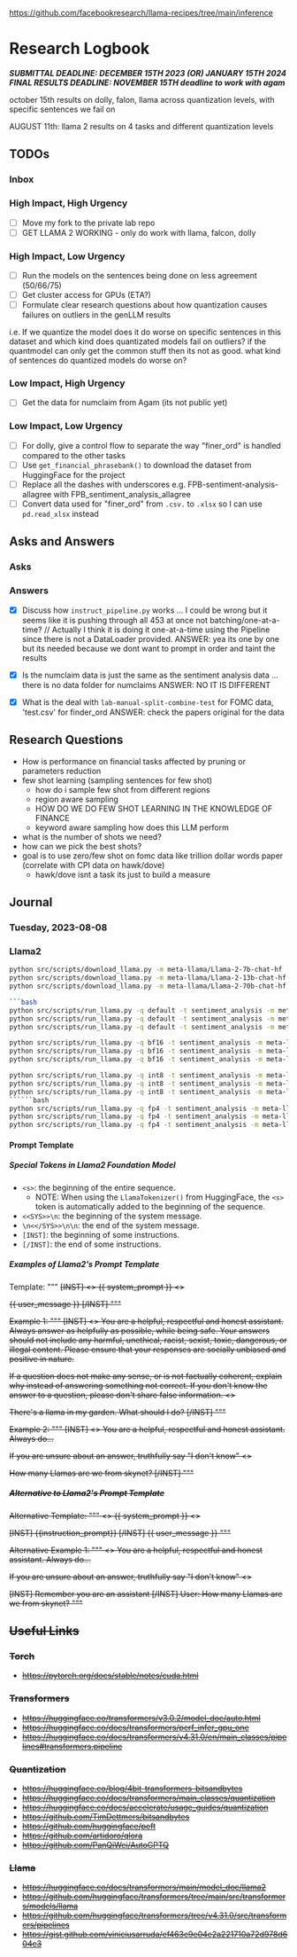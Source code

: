 https://github.com/facebookresearch/llama-recipes/tree/main/inference

# Research Logbook
***SUBMITTAL DEADLINE: DECEMBER 15TH 2023 (OR) JANUARY 15TH 2024***
***FINAL RESULTS DEADLINE: NOVEMBER 15TH deadline to work with agam***

october 15th results on dolly, falon, llama across quantization levels, with specific sentences we fail on

AUGUST 11th: llama 2 results on 4 tasks and different quantization levels

## TODOs

### Inbox

### High Impact, High Urgency
* [ ] Move my fork to the private lab repo
* [ ] GET LLAMA 2 WORKING - only do work with llama, falcon, dolly

### High Impact, Low Urgency
* [ ] Run the models on the sentences being done on less agreement (50/66/75)
* [ ] Get cluster access for GPUs (ETA?)
* [ ] Formulate clear research questions about how quantization causes failures on outliers in the genLLM results

i.e. If we quantize the model does it do worse on specific sentences in this dataset and which kind does quantizated models fail on outliers? if the quantmodel can only get the common stuff then its not as good. what kind of sentences do quantized models do worse on?

### Low Impact, High Urgency
* [ ] Get the data for numclaim from Agam (its not public yet)

### Low Impact, Low Urgency
* [ ] For dolly, give a control flow to separate the way "finer_ord" is handled compared to the other tasks
* [ ] Use `get_financial_phrasebank()` to download the dataset from HuggingFace for the project
* [ ] Replace all the dashes with underscores e.g. FPB-sentiment-analysis-allagree with FPB_sentiment_analysis_allagree
* [ ] Convert data used for "finer_ord" from `.csv.` to `.xlsx` so I can use `pd.read_xlsx` instead

## Asks and Answers

### Asks

### Answers
* [X] Discuss how `instruct_pipeline.py` works ... I could be wrong but it seems like it is pushing through all 453 at once not batching/one-at-a-time? // Actually I think it is doing it one-at-a-time using the Pipeline since there is not a DataLoader provided.
ANSWER: yea its one by one but its needed because we dont want to prompt in order and taint the results

* [X] Is the numclaim data is just the same as the sentiment analysis data ... there is no data folder for numclaims
ANSWER: NO IT IS DIFFERENT

* [X] What is the deal with `lab-manual-split-combine-test` for FOMC data, 'test.csv' for finder_ord
ANSWER: check the papers original for the data

  
## Research Questions

- How is performance on financial tasks affected by pruning or parameters reduction
- few shot learning (sampling sentences for few shot)
  - how do i sample few shot from different regions
  - region aware sampling
  - HOW DO WE DO FEW SHOT LEARNING IN THE KNOWLEDGE OF FINANCE
  - keyword aware sampling how does this LLM perform
- what is the number of shots we need?
- how can we pick the best shots?
- goal is to use zero/few shot on fomc data like trillion dollar words paper (correlate with CPI data on hawk/dove)
  - hawk/dove isnt a task its just to build a measure


## Journal

### Tuesday, 2023-08-08

### Llama2
```bash
python src/scripts/download_llama.py -m meta-llama/Llama-2-7b-chat-hf -hf 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 ; \
python src/scripts/download_llama.py -m meta-llama/Llama-2-13b-chat-hf -hf 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 ; \
python src/scripts/download_llama.py -m meta-llama/Llama-2-70b-chat-hf -hf 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

```bash
python src/scripts/run_llama.py -q default -t sentiment_analysis -m meta-llama/Llama-2-7b-chat-hf -hf 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 ; \
python src/scripts/run_llama.py -q default -t sentiment_analysis -m meta-llama/Llama-2-13b-chat-hf -hf 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 ; \
python src/scripts/run_llama.py -q default -t sentiment_analysis -m meta-llama/Llama-2-70b-chat-hf -hf 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
```
```bash
python src/scripts/run_llama.py -q bf16 -t sentiment_analysis -m meta-llama/Llama-2-7b-chat-hf -hf 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 ; \
python src/scripts/run_llama.py -q bf16 -t sentiment_analysis -m meta-llama/Llama-2-13b-chat-hf -hf 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 ; \
python src/scripts/run_llama.py -q bf16 -t sentiment_analysis -m meta-llama/Llama-2-70b-chat-hf -hf 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
```
```bash
python src/scripts/run_llama.py -q int8 -t sentiment_analysis -m meta-llama/Llama-2-7b-chat-hf -hf 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 ; \
python src/scripts/run_llama.py -q int8 -t sentiment_analysis -m meta-llama/Llama-2-13b-chat-hf -hf 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 ; \
python src/scripts/run_llama.py -q int8 -t sentiment_analysis -m meta-llama/Llama-2-70b-chat-hf -hf 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
``````bash
python src/scripts/run_llama.py -q fp4 -t sentiment_analysis -m meta-llama/Llama-2-7b-chat-hf -hf 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 ; \
python src/scripts/run_llama.py -q fp4 -t sentiment_analysis -m meta-llama/Llama-2-13b-chat-hf -hf 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 ; \
python src/scripts/run_llama.py -q fp4 -t sentiment_analysis -m meta-llama/Llama-2-70b-chat-hf -hf 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
```
#### Prompt Template

##### Special Tokens in Llama2 Foundation Model
- `<s>`: the beginning of the entire sequence.
  - NOTE: When using the `LlamaTokenizer()` from HuggingFace, the `<s>` token is automatically added to the beginning of the sequence.
- `<<SYS>>\n`: the beginning of the system message.
- `\n<</SYS>>\n\n`: the end of the system message.
- `[INST]`: the beginning of some instructions.
- `[/INST]`: the end of some instructions.

##### Examples of Llama2's Prompt Template

Template:
"""
<s>[INST] <<SYS>>
{{ system_prompt }}
<</SYS>>

{{ user_message }} [/INST]
"""

Example 1:
"""
<s>[INST] <<SYS>>
You are a helpful, respectful and honest assistant. Always answer as helpfully as possible, while being safe.  Your answers should not include any harmful, unethical, racist, sexist, toxic, dangerous, or illegal content. Please ensure that your responses are socially unbiased and positive in nature.

If a question does not make any sense, or is not factually coherent, explain why instead of answering something not correct. If you don't know the answer to a question, please don't share false information.
<</SYS>>

There's a llama in my garden. What should I do? [/INST]
"""

Example 2:
"""
<s>[INST] <<SYS>>
You are a helpful, respectful and honest assistant. Always do...

If you are unsure about an answer, truthfully say "I don't know"
<</SYS>>

How many Llamas are we from skynet? [/INST]
"""

##### Alternative to Llama2's Prompt Template
Alternative Template:
"""
<<SYS>>
{{ system_prompt }}
<</SYS>>

[INST] {{instruction_prompt}} [/INST] {{ user_message }}
"""

Alternative Example 1:
"""
<<SYS>>
You are a helpful, respectful and honest assistant. Always do...

If you are unsure about an answer, truthfully say "I don't know"
<</SYS>>

[INST] Remember you are an assistant [/INST] User: How many Llamas are we from skynet?
"""

## Useful Links

### Torch
- https://pytorch.org/docs/stable/notes/cuda.html

### Transformers
- https://huggingface.co/transformers/v3.0.2/model_doc/auto.html
- https://huggingface.co/docs/transformers/perf_infer_gpu_one
- https://huggingface.co/docs/transformers/v4.31.0/en/main_classes/pipelines#transformers.pipeline

### Quantization
- https://huggingface.co/blog/4bit-transformers-bitsandbytes
- https://huggingface.co/docs/transformers/main_classes/quantization
- https://huggingface.co/docs/accelerate/usage_guides/quantization
- https://github.com/TimDettmers/bitsandbytes
- https://github.com/huggingface/peft
- https://github.com/artidoro/qlora
- https://github.com/PanQiWei/AutoGPTQ

### Llama
- https://huggingface.co/docs/transformers/main/model_doc/llama2
- https://github.com/huggingface/transformers/tree/main/src/transformers/models/llama
- https://github.com/huggingface/transformers/tree/v4.31.0/src/transformers/pipelines
- https://gist.github.com/viniciusarruda/ef463e9e04e2a221710a72d978d604c3